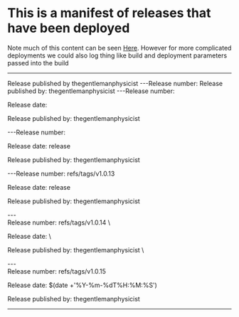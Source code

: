 # This is a manifest of releases that have been deployed

Note much of this content can be seen [Here](https://github.com/thegentlemanphysicist/code_challenge_2021/releases).  However for more complicated deployments we could also log thing like build and deployment parameters passed into the build

---
Release published by  thegentlemanphysicist
---Release number: 
Release published by:  thegentlemanphysicist
---Release number: 

Release date: 

Release published by:  thegentlemanphysicist

---Release number: 

Release date: release

Release published by:  thegentlemanphysicist

---Release number: refs/tags/v1.0.13

Release date: release

Release published by:  thegentlemanphysicist

---\
Release number: refs/tags/v1.0.14 \

Release date:  \

Release published by:  thegentlemanphysicist \

---\
Release number: refs/tags/v1.0.15 

Release date: $(date +'%Y-%m-%dT%H:%M:%S') 

Release published by:  thegentlemanphysicist 

---